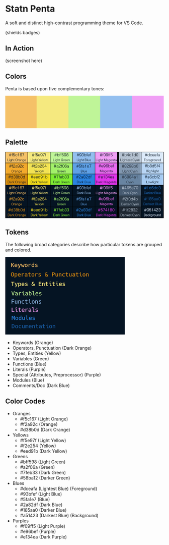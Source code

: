 # Statn Penta

A soft and distinct high-contrast programming theme for VS Code.

(shields badges)

## In Action

(screenshot here)

## Colors

Penta is based upon five complementary tones:

![Color Swatch](images/penta-swatch.png)

## Palette

![Color Palette](images/penta-palette.png)

## Tokens

The following broad categories describe how particular tokens are grouped and
colored.

![Tokens](images/token-palette.png)

* Keywords (Orange)
* Operators, Punctuation (Dark Orange)
* Types, Entities (Yellow)
* Variables (Green)
* Functions (Blue)
* Literals (Purple)
* Special (Attributes, Preprocessor) (Purple)
* Modules (Blue)
* Comments/Doc (Dark Blue)


## Color Codes

* Oranges
  * #f5c167 (Light Orange)
  * #f2a92c (Orange)
  * #d38b0d (Dark Orange)
* Yellows
  * #f5e97f (Light Yellow)
  * #f2e254 (Yellow)
  * #eed91b (Dark Yellow)
* Greens
  * #bff598 (Light Green)
  * #a2f06a (Green)
  * #7feb33 (Dark Green)
  * #58ba12 (Darker Green)
* Blues
  * #dceafa (Lightest Blue) (Foreground)
  * #93bfef (Light Blue)
  * #5fa1e7 (Blue)
  * #2a82df (Dark Blue)
  * #185aa0 (Darker Blue)
  * #a51423 (Darkest Blue) (Background)
* Purples
  * #f09ff5 (Light Purple)
  * #e96bef (Purple)
  * #e134ea (Dark Purple)